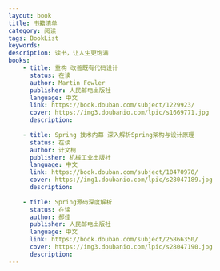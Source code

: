 ```yaml
---
layout: book
title: 书籍清单
category: 阅读
tags: BookList
keywords: 
description: 读书，让人生更饱满
books: 
    - title: 重构 改善既有代码设计
      status: 在读
      author: Martin Fowler
      publisher: 人民邮电出版社
      language: 中文
      link: https://book.douban.com/subject/1229923/
      cover: https://img3.doubanio.com/lpic/s1669771.jpg
      description: 
      
    - title: Spring 技术内幕 深入解析Spring架构与设计原理
      status: 在读
      author: 计文柯
      publisher: 机械工业出版社
      language: 中文
      link: https://book.douban.com/subject/10470970/
      cover: https://img1.doubanio.com/lpic/s28047189.jpg
      description: 
      
    - title: Spring源码深度解析
      status: 在读
      author: 郝佳
      publisher: 人民邮电出版社
      language: 中文
      link: https://book.douban.com/subject/25866350/
      cover: https://img3.doubanio.com/lpic/s28047190.jpg
      description: 
---
```



